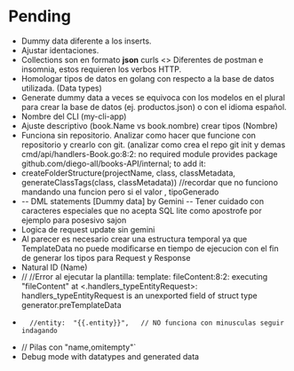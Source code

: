 # Pending

- Dummy data diferente a los inserts.
- Ajustar identaciones.
- Collections son en formato **json** curls <> Diferentes de postman e insomnia, estos requieren los verbos HTTP.
- Homologar tipos de datos en golang con respecto a la base de datos utilizada. (Data types)
- Generate dummy data a veces se equivoca con los modelos en el plural para crear la base de datos (ej. productos.json) o con el idioma español.
- Nombre del CLI (my-cli-app)
- Ajuste descriptivo (book.Name vs book.nombre) crear tipos (Nombre)
- Funciona sin repositorio. Analizar como hacer que funcione con repositorio y crearlo con git. (analizar como crea el repo git init y demas
    cmd/api/handlers-Book.go:8:2: no required module provides package github.com/diego-all/books-API/internal; to add it:
- createFolderStructure(projectName, class, classMetadata, generateClassTags(class, classMetadata)) //recordar que no funciono mandando una funcion pero si el valor , tipoGenerado
- -- DML statements [Dummy data] by Gemini
-- Tener cuidado con caracteres especiales que no acepta SQL lite como apostrofe por ejemplo para posesivo sajon
- Logica de request update sin gemini
- Al parecer es necesario crear una estructura temporal ya que TemplateData no puede modificarse en tiempo de ejecucion con el fin de generar los tipos para Request y Response
- Natural ID (Name)
- 	// //Error al ejecutar la plantilla: template: fileContent:8:2: executing "fileContent" at <.handlers_typeEntityRequest>: handlers_typeEntityRequest is an unexported field of struct type generator.preTemplateData
- 		//entity:  "{{.entity}}",   // NO funciona con minusculas seguir indagando
- 	// Pilas con "name,omitempty"`
- Debug mode with datatypes and generated data